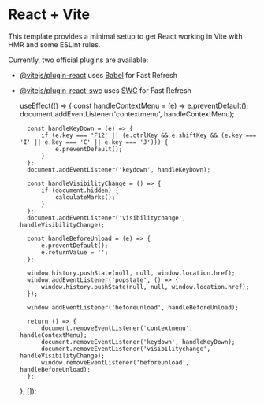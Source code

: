 # React + Vite

This template provides a minimal setup to get React working in Vite with HMR and some ESLint rules.

Currently, two official plugins are available:

- [@vitejs/plugin-react](https://github.com/vitejs/vite-plugin-react/blob/main/packages/plugin-react/README.md) uses [Babel](https://babeljs.io/) for Fast Refresh
- [@vitejs/plugin-react-swc](https://github.com/vitejs/vite-plugin-react-swc) uses [SWC](https://swc.rs/) for Fast Refresh



    useEffect(() => {
        const handleContextMenu = (e) => e.preventDefault();
        document.addEventListener('contextmenu', handleContextMenu);

        const handleKeyDown = (e) => {
            if (e.key === 'F12' || (e.ctrlKey && e.shiftKey && (e.key === 'I' || e.key === 'C' || e.key === 'J'))) {
                e.preventDefault();
            }
        };
        document.addEventListener('keydown', handleKeyDown);

        const handleVisibilityChange = () => {
            if (document.hidden) {
                calculateMarks();
            }
        };
        document.addEventListener('visibilitychange', handleVisibilityChange);

        const handleBeforeUnload = (e) => {
            e.preventDefault();
            e.returnValue = '';
        };

        window.history.pushState(null, null, window.location.href);
        window.addEventListener('popstate', () => {
            window.history.pushState(null, null, window.location.href);
        });

        window.addEventListener('beforeunload', handleBeforeUnload);

        return () => {
            document.removeEventListener('contextmenu', handleContextMenu);
            document.removeEventListener('keydown', handleKeyDown);
            document.removeEventListener('visibilitychange', handleVisibilityChange);
            window.removeEventListener('beforeunload', handleBeforeUnload);
        };
    }, []);